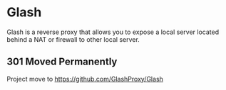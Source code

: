# Glash
Glash is a reverse proxy that allows you to expose a local server located behind a NAT or firewall to other local server.

301 Moved Permanently
------------------
Project move to https://github.com/GlashProxy/Glash
